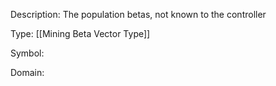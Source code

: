 Description: The population betas, not known to the controller

Type: [[Mining Beta Vector Type]]

Symbol: 

Domain: 

